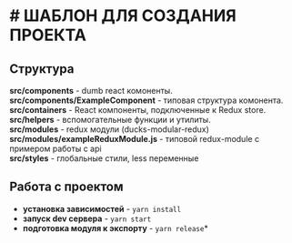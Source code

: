# # ШАБЛОН ДЛЯ СОЗДАНИЯ ПРОЕКТА

## Структура
**src/components** - dumb react комоненты.
<br/>
**src/components/ExampleComponent** - типовая структура комонента.
<br/>
**src/containers** - React компоненты, подключенные к Redux store.
<br/>
**src/helpers** - вспомогательные функции и утилиты.
<br/>
**src/modules** - redux модули (ducks-modular-redux)
<br/>
**src/modules/exampleReduxModule.js** - типовой redux-module с примером работы с api
<br/>
**src/styles** - глобальные стили, less переменные

## Работа с проектом

* **установка зависимостей** - `yarn install`
* **запуск dev сервера** - `yarn start`
* **подготовка модуля к экспорту** - `yarn release`*
